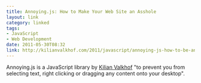 ```yaml
---
title: Annoying.js: How to Make Your Web Site an Asshole
layout: link
category: linked
tags:
- JavaScript
- Web Development
date: 2011-05-30T08:32
link: http://kilianvalkhof.com/2011/javascript/annoying-js-how-to-be-an-asshole/
---
```


Annoying.js is a JavaScript library by [Kilian Valkhof](http://kilianvalkhof.com/ "Kilian Valkhof - Front-End Developer, User Experience Designer, and Jedi.") "to prevent you from selecting text, right clicking or dragging any content onto your desktop".